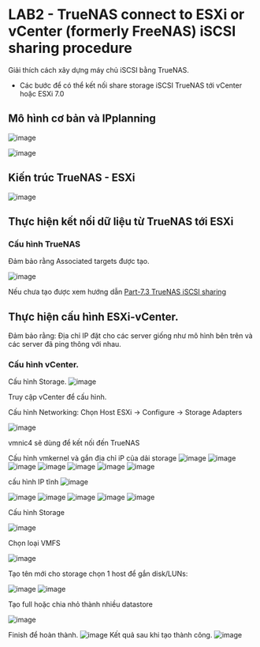 
# LAB2 - TrueNAS connect to ESXi or vCenter (formerly FreeNAS) iSCSI sharing procedure
Giải thích cách xây dựng máy chủ iSCSI bằng TrueNAS.

* Các bước để có thể kết nối share storage iSCSI TrueNAS tới vCenter hoặc ESXi 7.0
## Mô hình cơ bản và IPplanning
![image](/images/Screenshot_110.png)

![image](/images/Screenshot_111.png)
## Kiến trúc TrueNAS - ESXi

![image](/images/Screenshot_112.png)

## Thực hiện kết nối dữ liệu từ TrueNAS tới ESXi
### Cấu hình TrueNAS

Đảm bảo rằng Associated targets được tạo.

![image](/images/Screenshot_107.png)

Nếu chưa tạo được xem hướng dẫn [Part-7.3 TrueNAS iSCSI sharing](/Thuchanh/7.3-TrueNAS-iSCSI.md)

## Thực hiện cấu hình ESXi-vCenter.
Đảm bảo rằng:
Địa chỉ IP đặt cho các server giống như mô hình bên trên và các server đã ping thông với nhau.
### Cấu hình vCenter.
Cấu hình Storage.
![image](/images/Screenshot_113.png)

Truy cập vCenter để cấu hình.

Cấu hình Networking: Chọn Host ESXi -> Configure -> Storage Adapters 

![image](/images/Screenshot_114.png)

vmnic4 sẽ dùng để kết nối đến TrueNAS

Cấu hình vmkernel và gắn địa chỉ iP của dải storage
![image](/images/Screenshot_115.png)
![image](/images/Screenshot_116.png)
![image](/images/Screenshot_117.png)
![image](/images/Screenshot_118.png)
![image](/images/Screenshot_119.png)
![image](/images/Screenshot_120.png)
![image](/images/Screenshot_121.png)

cấu hình IP  tĩnh
![image](/images/Screenshot_122.png)

![image](/images/Screenshot_123.png)
![image](/images/Screenshot_124.png)
![image](/images/Screenshot_125.png)
![image](/images/Screenshot_126.png)
![image](/images/Screenshot_127.png)

Cấu hình Storage

![image](/images/Screenshot_128.png)

Chọn loại VMFS

![image](/images/Screenshot_129.png)

Tạo tên mới cho storage chọn 1 host để gắn disk/LUNs:

![image](/images/Screenshot_130.png)
![image](/images/Screenshot_131.png)

Tạo full hoặc chia nhỏ thành nhiều datastore

![image](/images/Screenshot_132.png)

Finish để hoàn thành.
![image](/images/Screenshot_133.png)
Kết quả sau khi tạo thành công.
![image](/images/Screenshot_134.png)
